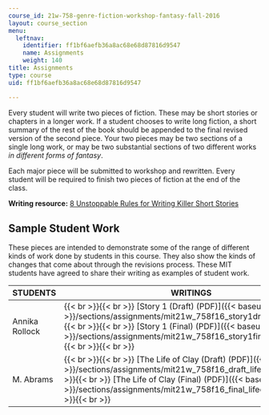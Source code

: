 ```yaml
---
course_id: 21w-758-genre-fiction-workshop-fantasy-fall-2016
layout: course_section
menu:
  leftnav:
    identifier: ff1bf6aefb36a8ac68e68d87816d9547
    name: Assignments
    weight: 140
title: Assignments
type: course
uid: ff1bf6aefb36a8ac68e68d87816d9547

---
```


Every student will write two pieces of fiction. These may be short stories or chapters in a longer work. If a student chooses to write long fiction, a short summary of the rest of the book should be appended to the final revised version of the second piece. Your two pieces may be two sections of a single long work, or may be two substantial sections of two different works _in different forms of fantasy_.

Each major piece will be submitted to workshop and rewritten. Every student will be required to finish two pieces of fiction at the end of the class.

**Writing resource:** [8 Unstoppable Rules for Writing Killer Short Stories](http://io9.gizmodo.com/366707/8-unstoppable-rules-for-writing-killer-short-stories)

Sample Student Work
-------------------

These pieces are intended to demonstrate some of the range of different kinds of work done by students in this course. They also show the kinds of changes that come about through the revisions process. These MIT students have agreed to share their writing as examples of student work.

| STUDENTS | WRITINGS |
| --- | --- |
| Annika Rollock |  {{< br >}}{{< br >}} [Story 1 (Draft) (PDF)]({{< baseurl >}}/sections/assignments/mit21w_758f16_story1draft_disposable) {{< br >}}{{< br >}} [Story 1 (Final) (PDF)]({{< baseurl >}}/sections/assignments/mit21w_758f16_story1final_disposable) {{< br >}}{{< br >}}  |
| M. Abrams |  {{< br >}}{{< br >}} [The Life of Clay (Draft) (PDF)]({{< baseurl >}}/sections/assignments/mit21w_758f16_draft_lifeofclay) {{< br >}}{{< br >}} [The Life of Clay (Final) (PDF)]({{< baseurl >}}/sections/assignments/mit21w_758f16_final_lifeofclay) {{< br >}}{{< br >}}